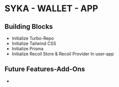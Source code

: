 # SYKA - WALLET - APP


## Building Blocks
- Initialize Turbo-Repo
- Initialize Tailwind CSS
- Initialize Prisma
- Initialize Recoil Store & Recoil Provider In user-app



## Future Features-Add-Ons
- 